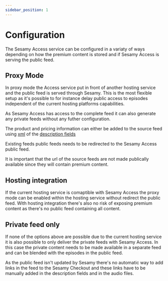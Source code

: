 ```yaml
---
sidebar_position: 1
---
```


# Configuration

The Sesamy Access service can be configured in a variaty of ways depending on how the premium content is stored and if Sesamy Access is serving the public feed.

## Proxy Mode

In proxy mode the Access service put in front of another hosting service and the public feed is served through Sesamy. This is the most flexible setup as it's possible to for instance delay public access to episodes independent of the current hosting platforms capabilities.

As Sesamy Access has access to the complete feed it can also generate any private feeds without any futher configuration.

The product and pricing information can either be added to the source feed using [xml](/docs/access/xml-extension) of the [description fields](/docs/access/description-fallback)

Existing feeds public feeds needs to be redirected to the Sesamy Access public feed.

It is important that the url of the source feeds are not made publically available since they will contain premium content.

## Hosting integration

If the current hosting service is comaptible with Sesamy Access the proxy mode can be enabled within the hosting service without redirect the public feed. With hosting integration there's also no risk of exposing premium content as there's no public feed containing all content.

## Private feed only

If none of the options above are possible due to the current hosting service it is also possible to only deliver the private feeds with Sesamy Access. In this case the private content needs to be made available in a separate feed and can be blended with the episodes in the public feed.

As the public feed isn't updated by Sesamy there's no automatic way to add links in the feed to the Sesamy Checkout and these links have to be manually added in the description fields and in the audio files.

